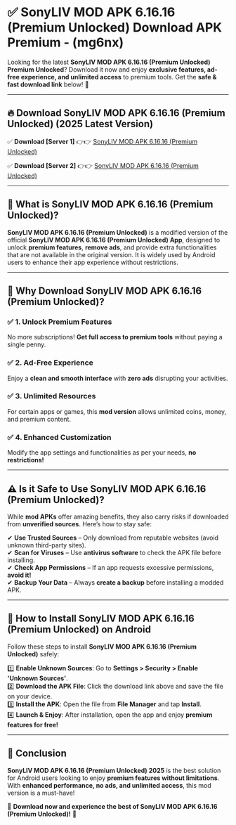 
# ✅ SonyLIV MOD APK 6.16.16 (Premium Unlocked) Download APK Premium -  (mg6nx) 

Looking for the latest **SonyLIV MOD APK 6.16.16 (Premium Unlocked) Premium Unlocked**? Download it now and enjoy **exclusive features, ad-free experience, and unlimited access** to premium tools. Get the **safe & fast download link** below! 🚀

---

## 🔥 Download SonyLIV MOD APK 6.16.16 (Premium Unlocked) (2025 Latest Version)

✅ **Download [Server 1]** 👉👉 [SonyLIV MOD APK 6.16.16 (Premium Unlocked) ](https://apkcomod.com?title=SonyLIV_MOD_APK_6.16.16_(Premium_Unlocked))  

✅ **Download [Server 2]** 👉👉 [SonyLIV MOD APK 6.16.16 (Premium Unlocked) ](https://apkcomod.com?title=SonyLIV_MOD_APK_6.16.16_(Premium_Unlocked))  


---

## 📌 What is SonyLIV MOD APK 6.16.16 (Premium Unlocked)?

**SonyLIV MOD APK 6.16.16 (Premium Unlocked)** is a modified version of the official **SonyLIV MOD APK 6.16.16 (Premium Unlocked) App**, designed to unlock **premium features**, **remove ads**, and provide extra functionalities that are not available in the original version. It is widely used by Android users to enhance their app experience without restrictions.

---

## 🌟 Why Download SonyLIV MOD APK 6.16.16 (Premium Unlocked)?

### ✅ 1. Unlock Premium Features
No more subscriptions! **Get full access to premium tools** without paying a single penny.

### ✅ 2. Ad-Free Experience
Enjoy a **clean and smooth interface** with **zero ads** disrupting your activities.

### ✅ 3. Unlimited Resources
For certain apps or games, this **mod version** allows unlimited coins, money, and premium content.

### ✅ 4. Enhanced Customization
Modify the app settings and functionalities as per your needs, **no restrictions!**

---

## ⚠️ Is it Safe to Use SonyLIV MOD APK 6.16.16 (Premium Unlocked)?

While **mod APKs** offer amazing benefits, they also carry risks if downloaded from **unverified sources**. Here’s how to stay safe:

✔ **Use Trusted Sources** – Only download from reputable websites (avoid unknown third-party sites).  
✔ **Scan for Viruses** – Use **antivirus software** to check the APK file before installing.  
✔ **Check App Permissions** – If an app requests excessive permissions, **avoid it!**  
✔ **Backup Your Data** – Always **create a backup** before installing a modded APK.

---

## 📲 How to Install SonyLIV MOD APK 6.16.16 (Premium Unlocked) on Android

Follow these steps to install **SonyLIV MOD APK 6.16.16 (Premium Unlocked)** safely:

1️⃣ **Enable Unknown Sources**: Go to **Settings > Security > Enable 'Unknown Sources'**.  
2️⃣ **Download the APK File**: Click the download link above and save the file on your device.  
3️⃣ **Install the APK**: Open the file from **File Manager** and tap **Install**.  
4️⃣ **Launch & Enjoy**: After installation, open the app and enjoy **premium features for free!**

---

## 🚀 Conclusion

**SonyLIV MOD APK 6.16.16 (Premium Unlocked) 2025** is the best solution for Android users looking to enjoy **premium features without limitations**. With **enhanced performance, no ads, and unlimited access**, this mod version is a must-have!

🔻 **Download now and experience the best of SonyLIV MOD APK 6.16.16 (Premium Unlocked)!** 🔻

